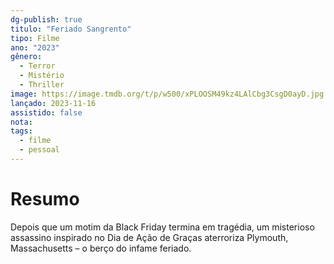 ```yaml
---
dg-publish: true
titulo: "Feriado Sangrento"
tipo: Filme
ano: "2023"
gênero:
  - Terror
  - Mistério
  - Thriller
image: https://image.tmdb.org/t/p/w500/xPLOOSM49kz4LAlCbg3CsgD0ayD.jpg
lançado: 2023-11-16
assistido: false
nota:
tags:
  - filme
  - pessoal
---
```

# Resumo
Depois que um motim da Black Friday termina em tragédia, um misterioso assassino inspirado no Dia de Ação de Graças aterroriza Plymouth, Massachusetts – o berço do infame feriado.
